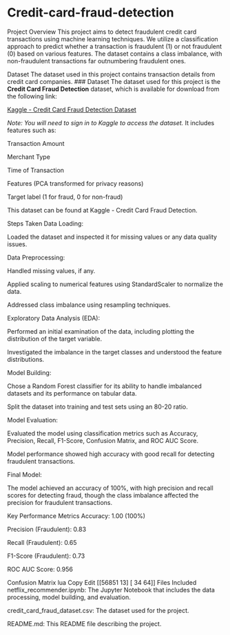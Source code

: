 # Credit-card-fraud-detection

Project Overview
This project aims to detect fraudulent credit card transactions using machine learning techniques. We utilize a classification approach to predict whether a transaction is fraudulent (1) or not fraudulent (0) based on various features. The dataset contains a class imbalance, with non-fraudulent transactions far outnumbering fraudulent ones.

Dataset
The dataset used in this project contains transaction details from credit card companies. ### Dataset
The dataset used for this project is the **Credit Card Fraud Detection** dataset, which is available for download from the following link:

[Kaggle - Credit Card Fraud Detection Dataset](https://www.kaggle.com/datasets/mlg-ulb/creditcardfraud)

*Note: You will need to sign in to Kaggle to access the dataset.*
 It includes features such as:

Transaction Amount

Merchant Type

Time of Transaction

Features (PCA transformed for privacy reasons)

Target label (1 for fraud, 0 for non-fraud)

This dataset can be found at Kaggle - Credit Card Fraud Detection.

Steps Taken
Data Loading:

Loaded the dataset and inspected it for missing values or any data quality issues.

Data Preprocessing:

Handled missing values, if any.

Applied scaling to numerical features using StandardScaler to normalize the data.

Addressed class imbalance using resampling techniques.

Exploratory Data Analysis (EDA):

Performed an initial examination of the data, including plotting the distribution of the target variable.

Investigated the imbalance in the target classes and understood the feature distributions.

Model Building:

Chose a Random Forest classifier for its ability to handle imbalanced datasets and its performance on tabular data.

Split the dataset into training and test sets using an 80-20 ratio.

Model Evaluation:

Evaluated the model using classification metrics such as Accuracy, Precision, Recall, F1-Score, Confusion Matrix, and ROC AUC Score.

Model performance showed high accuracy with good recall for detecting fraudulent transactions.

Final Model:

The model achieved an accuracy of 100%, with high precision and recall scores for detecting fraud, though the class imbalance affected the precision for fraudulent transactions.

Key Performance Metrics
Accuracy: 1.00 (100%)

Precision (Fraudulent): 0.83

Recall (Fraudulent): 0.65

F1-Score (Fraudulent): 0.73

ROC AUC Score: 0.956

Confusion Matrix
lua
Copy
Edit
[[56851    13]
 [   34    64]]
Files Included
netflix_recommender.ipynb: The Jupyter Notebook that includes the data processing, model building, and evaluation.

credit_card_fraud_dataset.csv: The dataset used for the project.

README.md: This README file describing the project.
